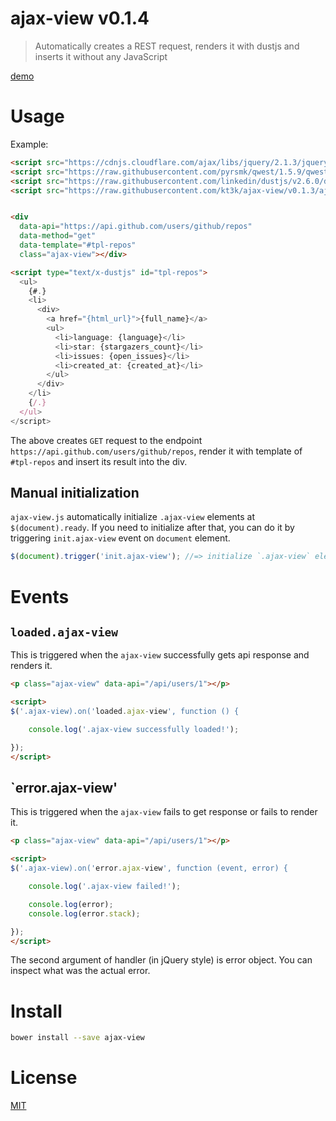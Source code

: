 # ajax-view v0.1.4

> Automatically creates a REST request, renders it with dustjs and inserts it without any JavaScript

[demo](http://kt3k.github.io/ajax-view/example.html)

# Usage

Example:

```html
<script src="https://cdnjs.cloudflare.com/ajax/libs/jquery/2.1.3/jquery.js"></script>
<script src="https://raw.githubusercontent.com/pyrsmk/qwest/1.5.9/qwest.min.js"></script>
<script src="https://raw.githubusercontent.com/linkedin/dustjs/v2.6.0/dist/dust-full.js"></script>
<script src="https://raw.githubusercontent.com/kt3k/ajax-view/v0.1.3/ajax-view.js"></script>


<div
  data-api="https://api.github.com/users/github/repos"
  data-method="get"
  data-template="#tpl-repos"
  class="ajax-view"></div>

<script type="text/x-dustjs" id="tpl-repos">
  <ul>
    {#.}
    <li>
      <div>
        <a href="{html_url}">{full_name}</a>
        <ul>
          <li>language: {language}</li>
          <li>star: {stargazers_count}</li>
          <li>issues: {open_issues}</li>
          <li>created_at: {created_at}</li>
        </ul>
      </div>
    </li>
    {/.}
  </ul>
</script>
```

The above creates `GET` request to the endpoint `https://api.github.com/users/github/repos`, render it with template of `#tpl-repos` and insert its result into the div.


## Manual initialization

`ajax-view.js` automatically initialize `.ajax-view` elements at `$(document).ready`. If you need to initialize after that, you can do it by triggering `init.ajax-view` event on `document` element.

```js
$(document).trigger('init.ajax-view'); //=> initialize `.ajax-view` elements
```

# Events

## `loaded.ajax-view`

This is triggered when the `ajax-view` successfully gets api response and renders it.

```html
<p class="ajax-view" data-api="/api/users/1"></p>

<script>
$('.ajax-view).on('loaded.ajax-view', function () {

    console.log('.ajax-view successfully loaded!');

});
</script>
```

## `error.ajax-view'

This is triggered when the `ajax-view` fails to get response or fails to render it.

```html
<p class="ajax-view" data-api="/api/users/1"></p>

<script>
$('.ajax-view).on('error.ajax-view', function (event, error) {

    console.log('.ajax-view failed!');

    console.log(error);
    console.log(error.stack);

});
</script>
```

The second argument of handler (in jQuery style) is error object. You can inspect what was the actual error.


# Install

```sh
bower install --save ajax-view
```

# License

[MIT](https://github.com/kt3k/ajax-view/blob/master/LICENSE)
